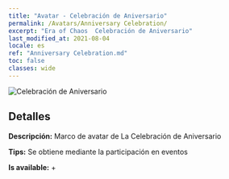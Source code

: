 ```yaml
---
title: "Avatar - Celebración de Aniversario"
permalink: /Avatars/Anniversary Celebration/
excerpt: "Era of Chaos  Celebración de Aniversario"
last_modified_at: 2021-08-04
locale: es
ref: "Anniversary Celebration.md"
toc: false
classes: wide
---
```

 ![Celebración de Aniversario](/images/a/avatarFrame_65.png)

## Detalles

 **Descripción:** Marco de avatar de La Celebración de Aniversario 

 **Tips:** Se obtiene mediante la participación en eventos 

 **Is available:**  + 

